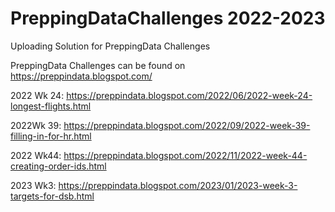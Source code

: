 # PreppingDataChallenges 2022-2023

Uploading Solution for PreppingData Challenges

PreppingData Challenges can be found on 
https://preppindata.blogspot.com/


2022 Wk 24:
https://preppindata.blogspot.com/2022/06/2022-week-24-longest-flights.html

2022Wk 39:
https://preppindata.blogspot.com/2022/09/2022-week-39-filling-in-for-hr.html

2022 Wk44:
https://preppindata.blogspot.com/2022/11/2022-week-44-creating-order-ids.html

2023 Wk3:
https://preppindata.blogspot.com/2023/01/2023-week-3-targets-for-dsb.html
